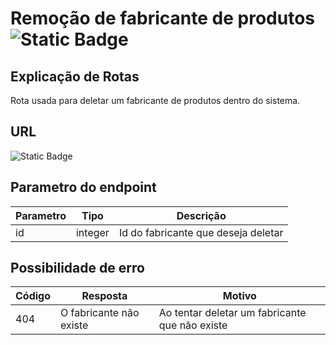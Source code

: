 # Remoção de fabricante de produtos ![Static Badge](https://img.shields.io/badge/Rota_autenticada-49CC90)

## Explicação de Rotas

Rota usada para deletar um fabricante de produtos dentro do sistema.

## URL

![Static Badge](https://img.shields.io/badge/DELETE-%2Fapi%2Fv1%2Ffabricante__produto%2Ffabricante/{id}-%23F93E3E)

## Parametro do endpoint

| Parametro | Tipo    | Descrição                           |
|-----------|---------|-------------------------------------|
| id        | integer | Id do fabricante que deseja deletar |

## Possibilidade de erro

| Código | Resposta                | Motivo                                         |
|--------|-------------------------|------------------------------------------------|
| 404    | O fabricante não existe | Ao tentar deletar um fabricante que não existe |
